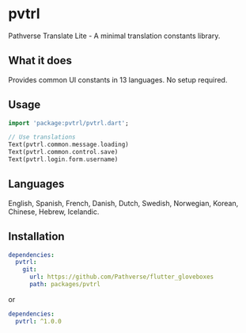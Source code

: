 # pvtrl

Pathverse Translate Lite - A minimal translation constants library.

## What it does

Provides common UI constants in 13 languages. No setup required.

## Usage

```dart
import 'package:pvtrl/pvtrl.dart';

// Use translations
Text(pvtrl.common.message.loading)
Text(pvtrl.common.control.save)
Text(pvtrl.login.form.username)
```

## Languages

English, Spanish, French, Danish, Dutch, Swedish, Norwegian, Korean, Chinese, Hebrew, Icelandic.

## Installation

```yaml
dependencies:
  pvtrl:
    git:
      url: https://github.com/Pathverse/flutter_gloveboxes
      path: packages/pvtrl
```

or 

```yaml
dependencies:
  pvtrl: ^1.0.0
```

